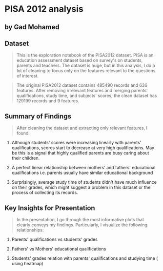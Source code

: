 # PISA 2012 analysis
## by Gad Mohamed 


## Dataset

> This is the exploration notebook of the PISA2012 dataset. PISA is an education assessment dataset based on survey's on students, parents and teachers. The dataset is huge, but in this analysis, I do a lot of cleaning to focus only on the features relevant to the questions of interest.

> The original PISA2012 dataset contains 485490 records and 636 features. After removing irrelevant features and merging parents' qualifications, study time, and subjects' scores, the clean dataset has 129199 records and 9 features.


## Summary of Findings

> After cleaning the dataset and extracting only relevant features, I found:

1. Although students' scores were increasing linearly with parents' qualifications, scores start to decrease at very high qualifications. May be this is a signal that highly qualified parents are busy caring about their children.

2. A perfect linear relationship between mothers' and fathers' educational qualifications i.e. parents usually have similar educational background

3. Surprisingly, average study time of students didn't have much influence on their grades, which might suggest a problem in this dataset or the process of collecting its records.


## Key Insights for Presentation

> In the presentation, I go through the most informative plots that clearly conveys my findings. Particularly, I visualize the following relationships:

1. Parents' qualifications vs students' grades

2. Fathers' vs Mothers' educational qualifications

3. Students' grades relation with parents' qualifications and studying time ( using heatmap) 

